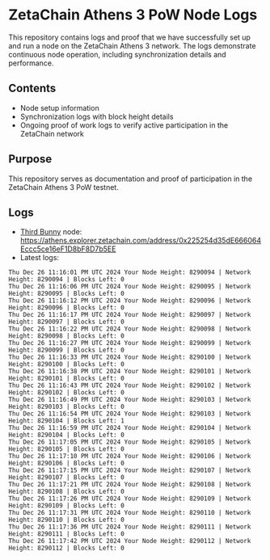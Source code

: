 # ZetaChain Athens 3 PoW Node Logs
This repository contains logs and proof that we have successfully set up and run a node on the ZetaChain Athens 3 network. The logs demonstrate continuous node operation, including synchronization details and performance.

## Contents
- Node setup information
- Synchronization logs with block height details
- Ongoing proof of work logs to verify active participation in the ZetaChain network

## Purpose
This repository serves as documentation and proof of participation in the ZetaChain Athens 3 PoW testnet.

## Logs

- [Third Bunny](https://thirdbunny.xyz/) node: https://athens.explorer.zetachain.com/address/0x225254d35dE666064Eccc5ce16eF1D8bF8D7b5EE
- Latest logs:
```
Thu Dec 26 11:16:01 PM UTC 2024 Your Node Height: 8290094 | Network Height: 8290094 | Blocks Left: 0
Thu Dec 26 11:16:06 PM UTC 2024 Your Node Height: 8290095 | Network Height: 8290095 | Blocks Left: 0
Thu Dec 26 11:16:12 PM UTC 2024 Your Node Height: 8290096 | Network Height: 8290096 | Blocks Left: 0
Thu Dec 26 11:16:17 PM UTC 2024 Your Node Height: 8290097 | Network Height: 8290097 | Blocks Left: 0
Thu Dec 26 11:16:22 PM UTC 2024 Your Node Height: 8290098 | Network Height: 8290098 | Blocks Left: 0
Thu Dec 26 11:16:27 PM UTC 2024 Your Node Height: 8290099 | Network Height: 8290099 | Blocks Left: 0
Thu Dec 26 11:16:33 PM UTC 2024 Your Node Height: 8290100 | Network Height: 8290100 | Blocks Left: 0
Thu Dec 26 11:16:38 PM UTC 2024 Your Node Height: 8290101 | Network Height: 8290101 | Blocks Left: 0
Thu Dec 26 11:16:43 PM UTC 2024 Your Node Height: 8290102 | Network Height: 8290102 | Blocks Left: 0
Thu Dec 26 11:16:49 PM UTC 2024 Your Node Height: 8290103 | Network Height: 8290103 | Blocks Left: 0
Thu Dec 26 11:16:54 PM UTC 2024 Your Node Height: 8290103 | Network Height: 8290104 | Blocks Left: 1
Thu Dec 26 11:16:59 PM UTC 2024 Your Node Height: 8290104 | Network Height: 8290104 | Blocks Left: 0
Thu Dec 26 11:17:05 PM UTC 2024 Your Node Height: 8290105 | Network Height: 8290105 | Blocks Left: 0
Thu Dec 26 11:17:10 PM UTC 2024 Your Node Height: 8290106 | Network Height: 8290106 | Blocks Left: 0
Thu Dec 26 11:17:15 PM UTC 2024 Your Node Height: 8290107 | Network Height: 8290107 | Blocks Left: 0
Thu Dec 26 11:17:21 PM UTC 2024 Your Node Height: 8290108 | Network Height: 8290108 | Blocks Left: 0
Thu Dec 26 11:17:26 PM UTC 2024 Your Node Height: 8290109 | Network Height: 8290109 | Blocks Left: 0
Thu Dec 26 11:17:31 PM UTC 2024 Your Node Height: 8290110 | Network Height: 8290110 | Blocks Left: 0
Thu Dec 26 11:17:36 PM UTC 2024 Your Node Height: 8290111 | Network Height: 8290111 | Blocks Left: 0
Thu Dec 26 11:17:42 PM UTC 2024 Your Node Height: 8290112 | Network Height: 8290112 | Blocks Left: 0
```
